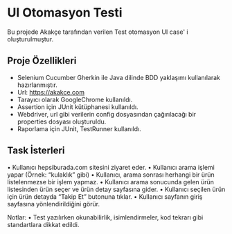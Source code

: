 # UI Otomasyon Testi #
Bu projede Akakçe tarafından verilen Test otomasyon UI case' i oluşturulmuştur.

## Proje Özellikleri
* Selenium Cucumber Gherkin ile Java dilinde BDD yaklaşımı kullanılarak hazırlanmıştır.
* Url: https://akakce.com
* Tarayıcı olarak GoogleChrome kullanıldı.
* Assertion için JUnit kütüphanesi kullanıldı.
* Webdriver, url gibi verilerin config dosyasından çağırılacağı bir properties dosyası oluşturuldu. 
* Raporlama için JUnit, TestRunner kullanıldı.

## Task İsterleri
•	Kullanıcı hepsiburada.com sitesini ziyaret eder.
•	Kullanıcı arama işlemi yapar (Örnek: “kulaklık” gibi)
•	Kullanıcı, arama sonrası herhangi bir ürün listelenmezse bir işlem yapmaz.
•	Kullanıcı arama sonucunda gelen ürün listesinden ürün seçer ve ürün detay sayfasına gider.
•	Kullanıcı seçilen ürün için ürün detayda “Takip Et” butonuna tıklar.
•	Kullanıcı sayfanın giriş sayfasına yönlendirildiğini görür.

Notlar:
•	Test yazılırken okunabilirlik, isimlendirmeler, kod tekrarı gibi standartlara dikkat edildi.